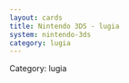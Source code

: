 ```yaml
---
layout: cards
title: Nintendo 3DS - lugia
system: nintendo-3ds
category: lugia
---
```

<div class="alert alert-secondary mb-4"><span class="i18n innerHTML-category">Category: </span><span class="i18n innerHTML-cat-lugia">lugia</span></div>

